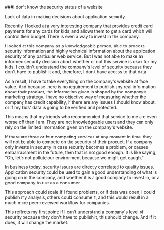 ###I don't know the security status of a website

Lack of data in making decisions about application security. 

Recently, I looked at a very interesting company that provides credit card payments for any cards for kids, and allows them to get a card which will control their budget. There is even a way to invest in the company. 

I looked at this company as a knowledgeable person, able to process security information and highly technical information about the application security of any particular web service. But I was not able to make an informed security decision about whether or not this service is okay for my kids. I couldn't understand the company's level of security because they don't have to publish it and, therefore, I don’t have access to that data.

As a result, I have to take everything on the company's website at face value. And because there is no requirement to publish any real information about their product, the information given is shaped by the company’s marketing strategy. I have no objective way of measuring whether the company has credit capability, if there are any issues I should know about, or if my kids' data is going to be verified and protected.

This means that my friends who recommended that service to me are even worse off than I am. They are not knowledgeable users and they can only rely on the limited information given on the company's website.

If there are three or four competing services at any moment in time, they will not be able to compete on the security of their product. If a company only invests in security in case security becomes a problem, or causes embarrassment in the future, then that is not good enough.  It is like saying, "Oh, let's not pollute our environment because we might get caught".  

In business today, security issues are directly correlated to quality issues. Application security could be used to gain a good understanding of what is going on in the company, and whether it is a good company to invest in, or a good company to use as a consumer.

This approach could scale.If I found problems, or if data was open, I could publish my analysis, others could consume it, and this would result in a much more peer-reviewed workflow for companies. 

This reflects my first point:  if I can’t understand a company's level of security because they don't have to publish it, this should change. And if it does, it will change the market.

